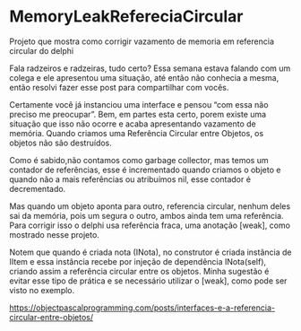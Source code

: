 # MemoryLeakRefereciaCircular
Projeto que mostra como corrigir vazamento de memoria em referencia circular do delphi

Fala radzeiros e radzeiras, tudo certo? Essa semana estava falando com um colega e ele apresentou uma situação, até então não conhecia a mesma, então resolvi fazer esse post para compartilhar com vocês.

Certamente você já instanciou uma interface e pensou “com essa não preciso me preocupar”. Bem, em partes esta certo, porem existe uma situação que isso não ocorre e acaba apresentando vazamento de memória. Quando criamos uma Referência Circular entre Objetos, os objetos não são destruídos. 

Como é sabido,não contamos como garbage collector, mas temos um contador de referências, esse é incrementado quando criamos o objeto e quando não a mais referências 
ou atribuímos nil, esse contador é decrementado. 

Mas quando um objeto aponta para outro, referencia circular, nenhum deles sai da memória, pois um segura o outro, ambos ainda tem uma referência. Para corrigir isso o delphi usa referência fraca, uma anotação [weak], como mostrado nesse projeto.


Notem que quando é criada nota (INota), no construtor é criada instância de IItem e essa instância recebe por injeção de dependência INota(self), criando assim a referência circular entre os objetos. Minha sugestão é evitar esse tipo de prática e se necessário utilizar o [weak], como pode ser visto no exemplo.



https://objectpascalprogramming.com/posts/interfaces-e-a-referencia-circular-entre-objetos/
